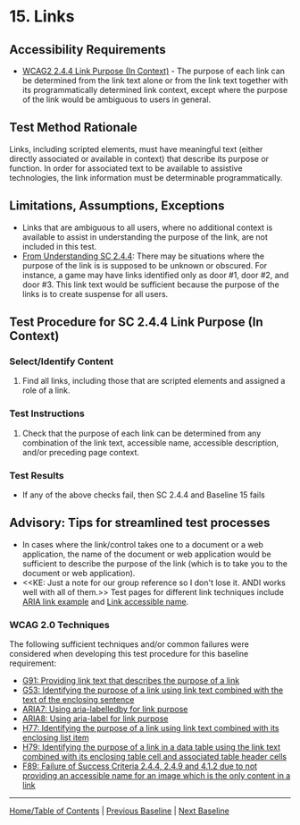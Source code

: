 # 15. Links 
## Accessibility Requirements
* [WCAG2 2.4.4 Link Purpose (In Context)](https://www.w3.org/TR/UNDERSTANDING-WCAG20/navigation-mechanisms-refs.html) - The purpose of each link can be determined from the link text alone or from the link text together with its programmatically determined link context, except where the purpose of the link would be ambiguous to users in general.

## Test Method Rationale
Links, including scripted elements, must have meaningful text (either directly associated or available in context) that describe its purpose or function. In order for associated text to be available to assistive technologies, the link information must be determinable programmatically.

## Limitations, Assumptions, Exceptions
* Links that are ambiguous to all users, where no additional context is available to assist in understanding the purpose of the link, are not included in this test. 
* [From Understanding SC 2.4.4](https://www.w3.org/TR/UNDERSTANDING-WCAG20/navigation-mechanisms-refs.html): There may be situations where the purpose of the link is is supposed to be unknown or obscured. For instance, a game may have links identified only as door #1, door #2, and door #3. This link text would be sufficient because the purpose of the links is to create suspense for all users.

## Test Procedure for SC 2.4.4 Link Purpose (In Context)
### Select/Identify Content
1. Find all links, including those that are scripted elements and assigned a role of a link.

### Test Instructions
1. Check that the purpose of each link can be determined from any combination of the link text, accessible name, accessible description, and/or preceding page context.

### Test Results
* If any of the above checks fail, then SC 2.4.4 and Baseline 15 fails

## Advisory: Tips for streamlined test processes
* In cases where the link/control takes one to a document or a web application, the name of the document or web application would be sufficient to describe the purpose of the link (which is to take you to the document or web application).
* <<KE: Just a note for our group reference so I don't lose it. ANDI works well with all of them.>> Test pages for different link techniques include [ARIA link example](https://www.w3.org/TR/2016/WD-wai-aria-practices-1.1-20161214/examples/link/link.html) and [Link accessible name](http://not.webaccessibility.com/link-accessible-name.html). 

### WCAG 2.0 Techniques
The following sufficient techniques and/or common failures were considered when developing this test procedure for this baseline requirement:
* [G91: Providing link text that describes the purpose of a link](https://www.w3.org/TR/WCAG20-TECHS/G91.html)
* [G53: Identifying the purpose of a link using link text combined with the text of the enclosing sentence](https://www.w3.org/TR/WCAG20-TECHS/G53.html)
* [ARIA7: Using aria-labelledby for link purpose](https://www.w3.org/TR/WCAG20-TECHS/ARIA7.html)
* [ARIA8: Using aria-label for link purpose](https://www.w3.org/TR/WCAG20-TECHS/ARIA8.html)
* [H77: Identifying the purpose of a link using link text combined with its enclosing list item](https://www.w3.org/TR/WCAG20-TECHS/H77.html)
* [H79: Identifying the purpose of a link in a data table using the link text combined with its enclosing table cell and associated table header cells](https://www.w3.org/TR/WCAG20-TECHS/H79.html)
* [F89: Failure of Success Criteria 2.4.4, 2.4.9 and 4.1.2 due to not providing an accessible name for an image which is the only content in a link](http://www.w3.org/TR/2016/NOTE-WCAG20-TECHS-20161007/F89)

----------------------------------------
[Home/Table of Contents](index.md) | [Previous Baseline](14Headings.md) | [Next Baseline](16Language.md)
